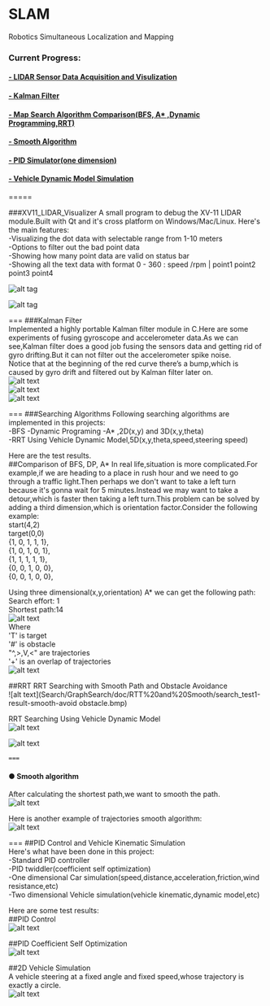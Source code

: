 # SLAM
Robotics Simultaneous Localization and Mapping  
### Current Progress:  
#### [- LIDAR Sensor Data Acquisition and Visulization](https://github.com/malichao/SLAM/tree/master/LIDAR)  
#### [- Kalman Filter](/KalmanFilter)  
#### [- Map Search Algorithm Comparison(BFS, A* ,Dynamic Programming,RRT)](/Search/GraphSearch)  
#### [- Smooth Algorithm](/Search/GraphSearch)  
#### [- PID Simulator(one dimension)](/PID)  
#### [- Vehicle Dynamic Model Simulation](Search/GraphSearch)  
    
=====
    
###XV11_LIDAR_Visualizer
A small program to debug the XV-11 LIDAR module.Built with Qt and it's cross platform on Windows/Mac/Linux.
Here's the main features:  
-Visualizing the dot data with selectable range from 1-10 meters  
-Options to filter out the bad point data  
-Showing how many point data are valid on status bar  
-Showing all the text data with format 0 - 360   : speed /rpm | point1  point2  point3  point4  

![alt tag](LIDAR/snapshots/2016%20Feb%2004%20-4.jpg)   

![alt tag](LIDAR/snapshots/2016%20Feb%2004%20-5.jpg)   
  
  ===
###Kalman Filter  
Implemented a highly portable Kalman filter module in C.Here are some experiments of fusing gyroscope and accelerometer data.As we can see,Kalman filter does a good job fusing the sensors data and getting rid of gyro drifting.But it can not filter out the accelerometer spike noise.  
Notice that at the beginning of the red curve there’s a bump,which is caused by gyro drift and filtered out by Kalman filter later on.  
![alt text](KalmanFilter/doc/1-s.png)  
![alt text](KalmanFilter/doc/2-s.png)  
![alt text](KalmanFilter/doc/3-s.png)  
  
  ===
###Searching Algorithms
Following searching algorithms are implemented in this projects:  
-BFS 
-Dynamic Programing
-A* ,2D(x,y) and 3D(x,y,theta)  
-RRT Using Vehicle Dynamic Model,5D(x,y,theta,speed,steering speed)  
  
  
Here are the test results.  
##Comparison of BFS, DP, A* 
In real life,situation is more complicated.For example,if we are heading to a place in rush hour and we need to go through a traffic light.Then perhaps we don't want to take a left turn because it's gonna wait for 5 minutes.Instead we may want to take a detour,which is faster then taking a left turn.This problem can be solved by adding a third dimension,which is orientation factor.Consider the following example:  
start(4,2)  
target(0,0)  
{1, 0, 1, 1, 1},  
{1, 0, 1, 0, 1},  
{1, 1, 1, 1, 1},  
{0, 0, 1, 0, 0},  
{0, 0, 1, 0, 0},	 
    
Using three dimensional(x,y,orientation) A* we can get the following path:  
Search effort: 1  
Shortest path:14  
![alt text](SLAM/snapshot/search%20result-s.jpg)  
Where  
'T' is target  
'#' is obstacle  
"^,>,V,<" are trajectories  
'+' is an overlap of trajectories  
![alt text](Search/GraphSearch/doc/comparison-s.jpg)  
  
##RRT
RRT Searching with Smooth Path and Obstacle Avoidance  
![alt text](Search/GraphSearch/doc/RTT%20and%20Smooth/search_test1-result-smooth-avoid obstacle.bmp)  
  
RRT Searching Using Vehicle Dynamic Model  
![alt text](Search/GraphSearch/doc/RTT%20Vehicle/RRT_Vehicle_Search_Result-7.bmp)  
  
  
![alt text](Search/GraphSearch/doc/RTT%20Vehicle%20Maze%20Test/RRT_Vehicle_Search_Result1.bmp)  
    
    ===
#### ● Smooth algorithm  
After calculating the shortest path,we want to smooth the path.  
![alt text](https://github.com/malichao/SLAM/blob/master/SLAM/snapshot/search%20and%20smooth%20result-s.jpg)  
   
Here is another example of trajectories smooth algorithm:  
![alt text](https://github.com/malichao/SLAM/blob/master/SLAM/snapshot/search%20and%20smooth%20result2-s.jpg)  
   
   ===
##PID Control and Vehicle Kinematic Simulation  
Here's what have been done in this project:  
-Standard PID controller  
-PID twiddler(coefficient self optimization)  
-One dimensional Car simulation(speed,distance,acceleration,friction,wind resistance,etc)  
-Two dimensional Vehicle simulation(vehicle kinematic,dynamic model,etc)  
  
Here are some test results:  
##PID Control  
![alt text](PID/doc/pid1-s.png)  
  
##PID Coefficient Self Optimization  
![alt text](PID/doc/twiddle%20result.jpg)  
  
##2D Vehicle Simulation  
A vehicle steering at a fixed angle and fixed speed,whose trajectory is exactly a circle.  
![alt text](PID/doc/vehicle%20simulation.jpg)  
  
